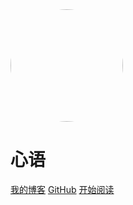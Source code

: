 <img width="180px" style="border-radius: 50%" bor src="https://cdn.jsdelivr.net/gh/yourFrank/pic@master/img/avater.jpg">

# 心语

[我的博客](https://imxyu.cn/)
[GitHub](<https://github.com/yourFrank/Javadoc>)
[开始阅读](#Java)

